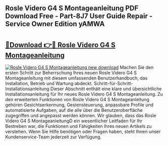 ## Rosle Videro G4 S Montageanleitung PDF Download Free - Part-8J7 User Guide Repair - Service Owner Edition yAMWA

# <h2><a href="http://df6pc9.blite.top/?on=Rosle+Videro+G4+S+Montageanleitung">🔗Download 👉🔴 Rosle Videro G4 S Montageanleitung</a></h2>

[![Rosle Videro G4 S Montageanleitung new download](https://i.imgur.com/lujVjoI.png)](http://df6pc9.blite.top/?on=Rosle+Videro+G4+S+Montageanleitung)
Machen Sie den ersten Schritt zur Beherrschung Ihres neuen Rosle Videro G4 S Montageanleitung mit diesem umfassenden Benutzerhandbuch, das Installation, Betrieb und Wartung abdeckt. Schritt-für-Schritt-Installationsanleitung Dieser Abschnitt enthält eine klare und übersichtliche Installationsanleitung für Ihr neues Rosle Videro G4 S Montageanleitung. Zu den erweiterten Funktionen von Rosle Videro G4 S Montageanleitung gehören Gesichtserkennung, Gestensteuerung, anpassbare Profile und automatisierte Aufgaben, auf die alle über die Benutzeroberfläche zugegriffen und angepasst werden können. Wir glauben, dass das Rosle Videro G4 S MontageanleitungD ein wesentlicher Leitfaden für Ihr Bestreben war, die Funktionen und Fähigkeiten Ihres neuen Artikels zu verstehen. Wenn Sie Hilfe benötigen oder Fragen haben, steht Ihnen unser Kundenservice-Team jederzeit zur Verfügung.

